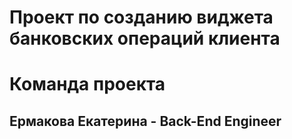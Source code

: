 # Проект по созданию виджета банковских операций клиента

# Команда проекта
## Ермакова Екатерина - Back-End Engineer
